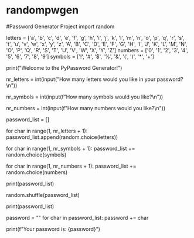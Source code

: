 # randompwgen

#Password Generator Project
import random

letters = ['a', 'b', 'c', 'd', 'e', 'f', 'g', 'h', 'i', 'j', 'k', 'l', 'm', 'n', 'o', 'p', 'q', 'r', 's', 't', 'u', 'v', 'w', 'x', 'y', 'z', 'A', 'B', 'C', 'D', 'E', 'F', 'G', 'H', 'I', 'J', 'K', 'L', 'M', 'N', 'O', 'P', 'Q', 'R', 'S', 'T', 'U', 'V', 'W', 'X', 'Y', 'Z']
numbers = ['0', '1', '2', '3', '4', '5', '6', '7', '8', '9']
symbols = ['!', '#', '$', '%', '&', '(', ')', '*', '+']


print("Welcome to the PyPassword Generator!")

nr_letters = int(input("How many letters would you like in your password?\n")) 

nr_symbols = int(input(f"How many symbols would you like?\n"))

nr_numbers = int(input(f"How many numbers would you like?\n"))

password_list = []

for char in range(1, nr_letters + 1):
  password_list.append(random.choice(letters))

for char in range(1, nr_symbols + 1):
  password_list += random.choice(symbols)

for char in range(1, nr_numbers + 1):
  password_list += random.choice(numbers)

print(password_list)

random.shuffle(password_list)

print(password_list)

password = ""
for char in password_list:
  password += char

print(f"Your password is: {password}")
